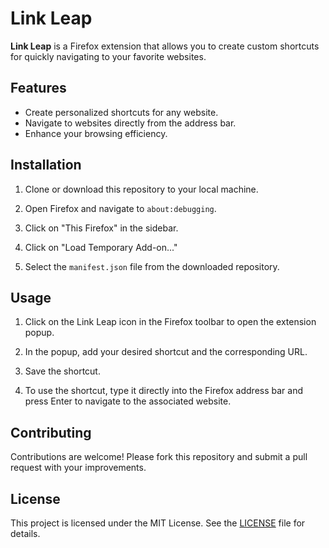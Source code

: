 # Link Leap

**Link Leap** is a Firefox extension that allows you to create custom shortcuts for quickly navigating to your favorite websites.

## Features

- Create personalized shortcuts for any website.
- Navigate to websites directly from the address bar.
- Enhance your browsing efficiency.

## Installation

1. Clone or download this repository to your local machine.

2. Open Firefox and navigate to `about:debugging`.

3. Click on "This Firefox" in the sidebar.

4. Click on "Load Temporary Add-on..."

5. Select the `manifest.json` file from the downloaded repository.

## Usage

1. Click on the Link Leap icon in the Firefox toolbar to open the extension popup.

2. In the popup, add your desired shortcut and the corresponding URL.

3. Save the shortcut.

4. To use the shortcut, type it directly into the Firefox address bar and press Enter to navigate to the associated website.

## Contributing

Contributions are welcome! Please fork this repository and submit a pull request with your improvements.

## License

This project is licensed under the MIT License. See the [LICENSE](LICENSE) file for details.
